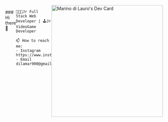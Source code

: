 <div style="display:flex">
  <p>
    ### Hi there 👋

    👨🏻‍💻Jr Full Stack Web Developer | 🕹️Jr VideoGame Developer
    
    📫 How to reach me:
    - Instagram https://www.instagram.com/dilamar90
    - Email dilamar900@gmail.com
  </p>
  
<div>
    <a href="https://app.daily.dev/marinodilauro"><img src="https://api.daily.dev/devcards/v2/i2wBVvYiWjLfBHxq4txLd.png?type=default&r=nrw" width="356" alt="Marino di Lauro's Dev Card"/></a>
</div>

</div>


<!--
**marinodilauro/marinodilauro** is a ✨ _special_ ✨ repository because its `README.md` (this file) appears on your GitHub profile.

Here are some ideas to get you started:

- 🔭 I’m currently working on ...
- 🌱 I’m currently learning ...
- 👯 I’m looking to collaborate on ...
- 🤔 I’m looking for help with ...
- 💬 Ask me about ...
- 📫 How to reach me: ...
- 😄 Pronouns: ...
- ⚡ Fun fact: ...
-->
